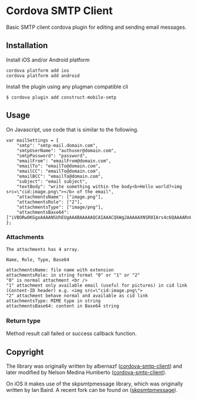 # Cordova SMTP Client

Basic SMTP client cordova plugin for editing and sending email messages.

## Installation

Install iOS and/or Android platform

    cordova platform add ios
    cordova platform add android

Install the plugin using any plugman compatible cli

    $ cordova plugin add construct-mobile-smtp

## Usage

On Javascript, use code that is similar to the following.

	var mailSettings = {
	    "smtp": "smtp-mail.domain.com",
	    "smtpUserName": "authuser@domain.com",
	    "smtpPassword": "password",
	    "emailFrom": "emailFrom@domain.com",
	    "emailTo": "emailTo@domain.com",
	    "emailCC": "emailTo@domain.com",
	    "emailBCC": "emailTo@domain.com",
	    "subject": "email subject",
	    "textBody": "write something within the body<b>Hello world?<img src=\"cid:image.png\"></b> of the email",
	    "attachmentsName": ["image.png"],
	    "attachmentsRole": ["2"],
	    "attachmentsType": ["image/png"],
	    "attachmentsBase64": ["iVBORw0KGgoAAAANSUhEUgAAABAAAAAQCAIAAACQkWg2AAAAAXNSR0IArs4c6QAAAARnQU1BAACxjwv8YQUAAAAJcEhZcwAAEnQAABJ0Ad5mH3gAAAARSURBVDhPYxgFo2AUQAEDAwADEAABuGyTOQAAAABJRU5ErkJggg=="]
	};

### Attachments

    The attachments has 4 array.

    Name, Role, Type, Base64
    
    attachmentsName: file name with extension
    attachmentsRole: in string format "0" or "1" or "2"
	"0" is normal attachment <br />
	"1" attachment only available email (useful for pictures) in cid link (Content-ID header) e.g. <img src=\"cid:image.png\">
	"2" attachment behave normal and available as cid link
    attachmentsType: MIME type in string
    attachmentsBase64: content in Base64 string

### Return type
	
Method result call failed or success callback function.

## Copyright

The library was originally written by albernazf ([cordova-smtp-client](https://github.com/albernazf/cordova-smtp-client)) and later modified by Nelson Medina Humberto ([cordova-smtp-client](https://github.com/nelsonhumberto/cordova-smtp-client/)).

On iOS it makes use of the skpsmtpmessage library, which was originally written by Ian Baird. A recent fork can be found on ([skpsmtpmessage](https://github.com/jetseven/skpsmtpmessage)).
